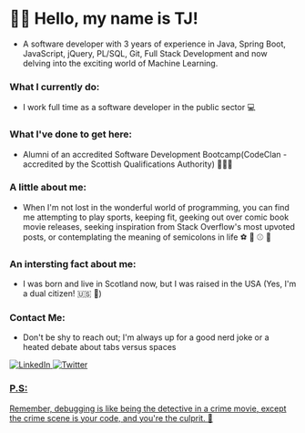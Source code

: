 # 👋🏽 Hello, my name is TJ! 
- A software developer with 3 years of experience in Java, Spring Boot, JavaScript, jQuery, PL/SQL, Git, Full Stack Development and now delving into the exciting world of Machine Learning.

### What I currently do:
- I work full time as a software developer in the public sector 💻

### What I've done to get here:
- Alumni of an accredited Software Development Bootcamp(CodeClan - accredited by the Scottish Qualifications Authority) 🧑🏽‍🎓

### A little about me:
- When I'm not lost in the wonderful world of programming, you can find me attempting to play sports, keeping fit, geeking out over comic book movie releases, seeking inspiration from Stack Overflow's most upvoted posts, or contemplating the meaning of semicolons in life ⚽ 🏈 ⚾ 🏀 

### An intersting fact about me:
- I was born and live in Scotland now, but I was raised in the USA (Yes, I'm a dual citizen! 🇺🇸 🏴) 

### Contact Me:
- Don't be shy to reach out; I'm always up for a good nerd joke or a heated debate about tabs versus spaces 

<a href="https://www.linkedin.com/in/tjp206/">![LinkedIn](https://img.shields.io/badge/linkedin-%230077B5.svg?style=for-the-badge&logo=linkedin&logoColor=white)
<a href="https://twitter.com/codename_tj">![Twitter](https://img.shields.io/badge/Twitter-%231DA1F2.svg?style=for-the-badge&logo=Twitter&logoColor=white)

### P.S:
Remember, debugging is like being the detective in a crime movie, except the crime scene is your code, and you're the culprit. 👀
